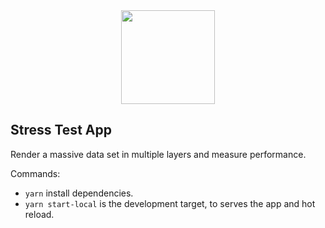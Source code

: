 <div align="center">
   <img width="150" heigth="150" src="https://webpack.js.org/assets/icon-square-big.svg" />
</div>

## Stress Test App

Render a massive data set in multiple layers and measure performance.

Commands:
* `yarn` install dependencies.
* `yarn start-local` is the development target, to serves the app and hot reload.
